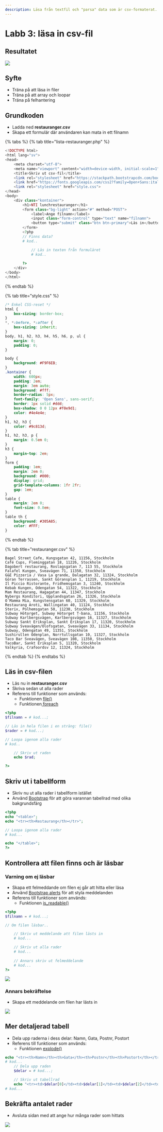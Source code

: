 ```yaml
---
description: Läsa från textfil och "parsa" data som är csv-formaterat.
---
```


# Labb 3: läsa in csv-fil

## Resultatet

![](../.gitbook/assets/dump-labb-3-1.png)

## **Syfte**

* Träna på att läsa in filer 
* Träna på att array och loopar
* Träna på felhantering

## Grundkoden

* Ladda ned **restauranger.csv**
* Skapa ett formulär där användaren kan mata in ett filnamn

{% tabs %}
{% tab title="lista-restauranger.php" %}
```php
<!DOCTYPE html>
<html lang="sv">
<head>
    <meta charset="utf-8">
    <meta name="viewport" content="width=device-width, initial-scale=1">
    <title>Skriv ut csv-fil</title>
    <link rel="stylesheet" href="https://stackpath.bootstrapcdn.com/bootstrap/4.5.2/css/bootstrap.min.css" integrity="sha384-JcKb8q3iqJ61gNV9KGb8thSsNjpSL0n8PARn9HuZOnIxN0hoP+VmmDGMN5t9UJ0Z" crossorigin="anonymous">
    <link href="https://fonts.googleapis.com/css2?family=Open+Sans:ital@1&display=swap" rel="stylesheet">
    <link rel="stylesheet" href="style.css">
</head>
<body>
    <div class="kontainer">
        <h1>NTI lunchrestauranger</h1>
        <form class="bg-light" action="#" method="POST">
            <label>Ange filnamn</label>
            <input class="form-control" type="text" name="filnamn">
            <button type="submit" class="btn btn-primary">Läs in</button>
        </form>
        <?php
        // Finns data?
        # kod..

            // Läs in texten från formuläret
            # kod..
            
        ?>
    </div>
</body>
</html>
```
{% endtab %}

{% tab title="style.css" %}
```css
/* Enkel CSS-reset */
html {
    box-sizing: border-box;
}
*, *:before, *:after {
    box-sizing: inherit;
}
body, h1, h2, h3, h4, h5, h6, p, ul {
    margin: 0;
    padding: 0;
}

body {
    background: #F9F6EB;
}
.kontainer {
    width: 600px;
    padding: 2em;
    margin: 3em auto;
    background: #fff;
    border-radius: 5px;
    font-family: 'Open Sans', sans-serif;
    border: 1px solid #ddd;
    box-shadow: 0 0 12px #f0e9d1;
    color: #4e4e4e;
}
h1, h2, h3 {
    color: #9c813d;
}
h1, h2, h3, p {
    margin: 0.5em 0;
}
h3 {
    margin-top: 2em;
}
form {
    padding: 1em;
    margin: 2em 0;
    background: #000;
    display: grid;
    grid-template-columns: 1fr 2fr;
    gap: 1em;
}
table {
    margin: 2em 0;
    font-size: 0.8em;
}
table th {
    background: #305A85;
    color: #FFF;
}
```
{% endtab %}

{% tab title="restauranger.csv" %}
```
Bagel Street Cafe, Kungsgatan 42, 11156, Stockholm
Café Cups, Fleminggatan 18, 11226, Stockholm
Dagobert restaurang, Roslagsgatan 7, 113 55, Stockholm
Falafel Kungen, Sveavägen 71, 11350, Stockholm
G&E Pizzeria / Vasa La grande, Dalagatan 32, 11324, Stockholm
Göran Terrassen, Sankt Göransplan 1, 11219, Stockholm
Il Piccio Ristorante, Fridhemsgatan 3, 11240, Stockholm
Kebab Kungen, Odengatan 54, 11322, Stockholm
Mam Restaurang, Hagagatan 44, 11347, Stockholm
Nybergs Konditori, Upplandsgatan 26, 11326, Stockholm
O´Mamma Mia, Kungstensgatan 60, 11329, Stockholm
Restaurang Aroti, Wallingatan 40, 11124, Stockholm
Sterix, Polhemsgatan 50, 11230, Stockholm
Subway Hötorget, Subway Hötorget T-bana, 11156, Stockholm
Subway Karlbergsvägen, Karlbergsvägen 16, 11327, Stockholm
Subway Sankt Eriksplan, Sankt Eriksplan 17, 11320, Stockholm
Subway Sveavägen/Olofsgatan, Sveavägen 33, 11134, Stockholm
Subway, Odengatan 49, 11351, Stockholm
Sushirullen Odenplan, Norrtullsgatan 10, 11327, Stockholm
Taco Bar Sveavägen, Sveavägen 108, 11350, Stockholm
TacoBar, Sankt Eriksplan 5, 11320, Stockholm
Valkyria, Crafoordsv 12, 11324, Stockholm
```
{% endtab %}
{% endtabs %}

## Läs in csv-filen

* Läs nu in **restauranger.csv**
* Skriva sedan ut alla rader
* Referens till funktioner som används:
  * Funktionen [file\(\)](https://devdocs.io/php/function.file)
  * Funktionen[ ](https://devdocs.io/php/function.array)[foreach](https://devdocs.io/php/control-structures.foreach)

```php
<?php
$filnamn = # kod...;

// Läs in hela filen i en sträng: file()
$rader = # kod...;

// Loopa igenom alla rader
# kod..

    // Skriv ut raden
    echo $rad;

?>
```

## Skriv ut i tabellform

* Skriv nu ut alla rader i tabellform istället
* Använd [Bootstrap](https://getbootstrap.com/docs/4.5/content/tables/) för att göra varannan tabellrad med olika bakgrundsfärg

```php
<?php
echo "<table>";
echo "<tr><th>Restaurang</th></tr>";

// Loopa igenom alla rader
# kod...

echo "</table>";
?>
```

## Kontrollera att filen finns och är läsbar

### Varning om ej läsbar

* Skapa ett felmeddande om filen ej går att hitta eller läsa
* Använd [Bootstrap alerts](https://getbootstrap.com/docs/4.5/components/alerts/) för att styla meddelanden
* Referens till funktioner som används:
  * Funktionen [is\_readable\(\)](https://devdocs.io/php/function.is-readable)

```php
<?php
$filnamn = # kod...;

// Om filen läsbar..

    // Skriv ut meddelande att filen lästs in
    # kod...

    // Skriv ut alla rader
    # kod...
    
    // Annars skriv ut felmeddelande 
    # kod...
?>
```

![](../.gitbook/assets/dump-labb-3-3.png)

### Annars bekräftelse

* Skapa ett meddelande om filen har lästs in

![](../.gitbook/assets/dump-labb-3-4.png)

## Mer detaljerad tabell

* Dela upp raderna i dess delar: Namn, Gata, Postnr, Postort
* Referens till funktioner som används:
  * Funktionen [explode\(\)](https://devdocs.io/php/function.explode)

```php
echo "<tr><th>Namn</th><th>Gata</th><th>Postnr</th><th>Postort</th></tr>";
# kod...
    // Dela upp raden
    $delar = # kod...;

    // Skriv ut tabellrad
    echo "<tr><td>$delar[0]</td><td>$delar[1]</td><td>$delar[2]</td><td>$delar[3]</td></tr>";
# kod...
```

## Bekräfta antalet rader

* Avsluta sidan med att ange hur många rader som hittats

![](../.gitbook/assets/dump-labb-3-2.png)

